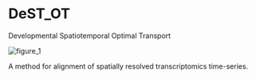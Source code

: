 # DeST_OT
Developmental Spatiotemporal Optimal Transport

![figure_1](https://github.com/raphael-group/DeST_OT/blob/main/fig1.png)

A method for alignment of spatially resolved transcriptomics time-series. 
